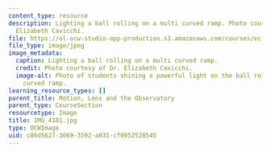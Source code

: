 ```yaml
---
content_type: resource
description: Lighting a ball rolling on a multi curved ramp. Photo courtesy of Dr.
  Elizabeth Cavicchi.
file: https://ol-ocw-studio-app-production.s3.amazonaws.com/courses/ec-050-recreate-experiments-from-history-inform-the-future-from-the-past-galileo-january-iap-2010/c86d562736693592a031cf0952528545_IMG_4101.jpg
file_type: image/jpeg
image_metadata:
  caption: Lighting a ball rolling on a multi curved ramp.
  credit: Photo courtesy of Dr. Elizabeth Cavicchi.
  image-alt: Photo of students shining a powerful light on the ball rolling on the
    curved ramp.
learning_resource_types: []
parent_title: Motion, Lens and the Observatory
parent_type: CourseSection
resourcetype: Image
title: IMG_4101.jpg
type: OCWImage
uid: c86d5627-3669-3592-a031-cf0952528545
---
```

